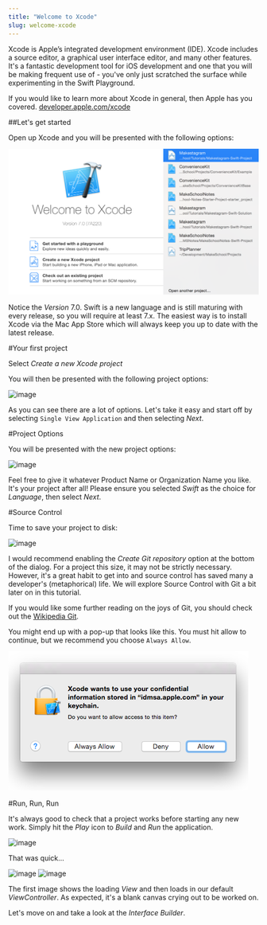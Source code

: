 ```yaml
---
title: "Welcome to Xcode"
slug: welcome-xcode
---     
```


Xcode is Apple’s integrated development environment (IDE). Xcode includes a source editor, a graphical user interface editor, and many other features. 
It's a fantastic development tool for iOS development and one that you will be making frequent use of - you've only just scratched the surface while 
experimenting in the Swift Playground.

If you would like to learn more about Xcode in general, then Apple has you covered. [developer.apple.com/xcode](https://developer.apple.com/xcode/)

##Let's get started

Open up Xcode and you will be presented with the following options:

![image](xcode_started_1.png)

Notice the *Version* 7.0. Swift is a new language and is still maturing with every release, so you will require at least 7.x.
The easiest way is to install Xcode via the Mac App Store which will always keep you up to date with the latest release.

#Your first project

Select *Create a new Xcode project*

You will then be presented with the following project options:

![image](xcode_started_2.png)

As you can see there are a lot of options. Let's take it easy and start off by selecting `Single View Application` and then selecting *Next*.

#Project Options

You will be presented with the new project options:

![image](xcode_project.png)

Feel free to give it whatever Product Name or Organization Name you like. It's your project after all! 
Please ensure you selected *Swift* as the choice for *Language*, then select *Next*.

#Source Control

Time to save your project to disk:

![image](xcode_project_2.png)

I would recommend enabling the *Create Git repository* option at the bottom of the dialog.  For a project this size, it may not be strictly necessary. However, it's a great habit to get into
and source control has saved many a developer's (metaphorical) life.  We will explore Source Control with Git a bit later on in this tutorial.

If you would like some further reading on the joys of Git, you should check out the [Wikipedia Git](http://en.wikipedia.org/wiki/Git_%28software%29).

You might end up with a pop-up that looks like this. You must hit allow to continue, but we recommend you choose `Always Allow`.

![image](xcode_permission_popup.png)

#Run, Run, Run

It's always good to check that a project works before starting any new work. Simply hit the *Play* icon to *Build* and *Run* the application.

![image](xcode_run.png)

That was quick...

![image](simulator_1.png) ![image](simulator_2.png)

The first image shows the loading *View* and then loads in our default *ViewController*. As expected, it's a blank canvas crying out to be worked on.

Let's move on and take a look at the *Interface Builder*.
